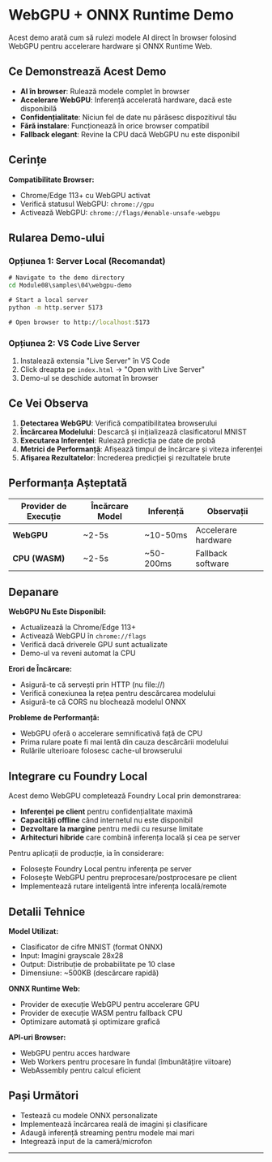 <!--
CO_OP_TRANSLATOR_METADATA:
{
  "original_hash": "7a474b8e201d5316c0095cdbc3bf0555",
  "translation_date": "2025-09-25T03:10:04+00:00",
  "source_file": "Module08/samples/04/webgpu-demo/README.md",
  "language_code": "ro"
}
-->
# WebGPU + ONNX Runtime Demo

Acest demo arată cum să rulezi modele AI direct în browser folosind WebGPU pentru accelerare hardware și ONNX Runtime Web.

## Ce Demonstrează Acest Demo

- **AI în browser**: Rulează modele complet în browser
- **Accelerare WebGPU**: Inferență accelerată hardware, dacă este disponibilă
- **Confidențialitate**: Niciun fel de date nu părăsesc dispozitivul tău
- **Fără instalare**: Funcționează în orice browser compatibil
- **Fallback elegant**: Revine la CPU dacă WebGPU nu este disponibil

## Cerințe

**Compatibilitate Browser:**
- Chrome/Edge 113+ cu WebGPU activat
- Verifică statusul WebGPU: `chrome://gpu`
- Activează WebGPU: `chrome://flags/#enable-unsafe-webgpu`

## Rularea Demo-ului

### Opțiunea 1: Server Local (Recomandat)

```cmd
# Navigate to the demo directory
cd Module08\samples\04\webgpu-demo

# Start a local server
python -m http.server 5173

# Open browser to http://localhost:5173
```

### Opțiunea 2: VS Code Live Server

1. Instalează extensia "Live Server" în VS Code
2. Click dreapta pe `index.html` → "Open with Live Server"
3. Demo-ul se deschide automat în browser

## Ce Vei Observa

1. **Detectarea WebGPU**: Verifică compatibilitatea browserului
2. **Încărcarea Modelului**: Descarcă și inițializează clasificatorul MNIST
3. **Executarea Inferenței**: Rulează predicția pe date de probă
4. **Metrici de Performanță**: Afișează timpul de încărcare și viteza inferenței
5. **Afișarea Rezultatelor**: Încrederea predicției și rezultatele brute

## Performanța Așteptată

| Provider de Execuție | Încărcare Model | Inferență | Observații |
|-----------------------|----------------|-----------|------------|
| **WebGPU** | ~2-5s | ~10-50ms | Accelerare hardware |
| **CPU (WASM)** | ~2-5s | ~50-200ms | Fallback software |

## Depanare

**WebGPU Nu Este Disponibil:**
- Actualizează la Chrome/Edge 113+
- Activează WebGPU în `chrome://flags`
- Verifică dacă driverele GPU sunt actualizate
- Demo-ul va reveni automat la CPU

**Erori de Încărcare:**
- Asigură-te că servești prin HTTP (nu file://)
- Verifică conexiunea la rețea pentru descărcarea modelului
- Asigură-te că CORS nu blochează modelul ONNX

**Probleme de Performanță:**
- WebGPU oferă o accelerare semnificativă față de CPU
- Prima rulare poate fi mai lentă din cauza descărcării modelului
- Rulările ulterioare folosesc cache-ul browserului

## Integrare cu Foundry Local

Acest demo WebGPU completează Foundry Local prin demonstrarea:

- **Inferenței pe client** pentru confidențialitate maximă
- **Capacități offline** când internetul nu este disponibil  
- **Dezvoltare la margine** pentru medii cu resurse limitate
- **Arhitecturi hibride** care combină inferența locală și cea pe server

Pentru aplicații de producție, ia în considerare:
- Folosește Foundry Local pentru inferența pe server
- Folosește WebGPU pentru preprocesare/postprocesare pe client
- Implementează rutare inteligentă între inferența locală/remote

## Detalii Tehnice

**Model Utilizat:**
- Clasificator de cifre MNIST (format ONNX)
- Input: Imagini grayscale 28x28
- Output: Distribuție de probabilitate pe 10 clase
- Dimensiune: ~500KB (descărcare rapidă)

**ONNX Runtime Web:**
- Provider de execuție WebGPU pentru accelerare GPU
- Provider de execuție WASM pentru fallback CPU
- Optimizare automată și optimizare grafică

**API-uri Browser:**
- WebGPU pentru acces hardware
- Web Workers pentru procesare în fundal (îmbunătățire viitoare)
- WebAssembly pentru calcul eficient

## Pași Următori

- Testează cu modele ONNX personalizate
- Implementează încărcarea reală de imagini și clasificare
- Adaugă inferență streaming pentru modele mai mari
- Integrează input de la cameră/microfon

---

